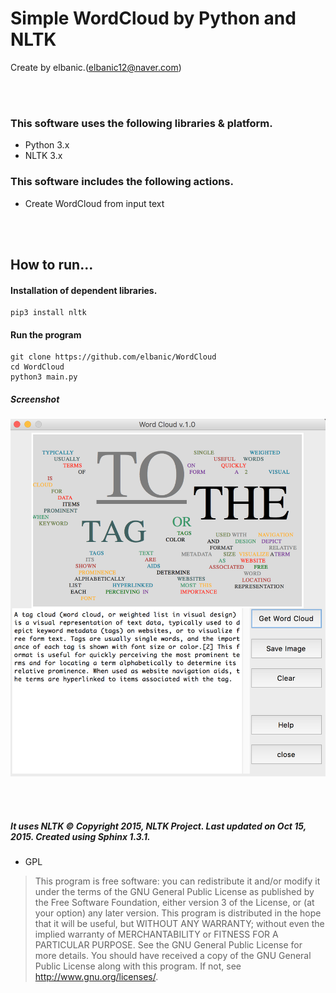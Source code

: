 ﻿# Simple WordCloud by Python and NLTK

Create by elbanic.(elbanic12@naver.com)

<br><br>

### This software uses the following libraries & platform.
* Python 3.x
* NLTK 3.x

### This software includes the following actions.
* Create WordCloud from input text

<br><br>

## How to run...

#### Installation of dependent libraries.
```
pip3 install nltk
```

#### Run the program
```
git clone https://github.com/elbanic/WordCloud
cd WordCloud
python3 main.py
```

##### Screenshot
![screenshot](./res/screenshot.png)

<br><br>


##### It uses NLTK © Copyright 2015, NLTK Project. Last updated on Oct 15, 2015. Created using Sphinx 1.3.1.
* GPL
> This program is free software: you can redistribute it and/or modify
it under the terms of the GNU General Public License as published by
the Free Software Foundation, either version 3 of the License, or
(at your option) any later version.
This program is distributed in the hope that it will be useful,
but WITHOUT ANY WARRANTY; without even the implied warranty of
MERCHANTABILITY or FITNESS FOR A PARTICULAR PURPOSE.  See the
GNU General Public License for more details.
You should have received a copy of the GNU General Public License
along with this program.  If not, see <http://www.gnu.org/licenses/>.

